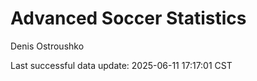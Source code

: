 # Advanced Soccer Statistics
Denis Ostroushko

<!-- gfm -->

Last successful data update: 2025-06-11 17:17:01 CST
